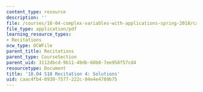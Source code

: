 ```yaml
---
content_type: resource
description: ''
file: /courses/18-04-complex-variables-with-applications-spring-2018/caac4fb409307577222c04e4e4789b75_MIT18_04S18_Recit4-solutions.pdf
file_type: application/pdf
learning_resource_types:
- Recitations
ocw_type: OCWFile
parent_title: Recitations
parent_type: CourseSection
parent_uid: 3112dbcd-9b11-49db-60b0-7ee958f57cd4
resourcetype: Document
title: '18.04 S18 Recitation 4: Solutions'
uid: caac4fb4-0930-7577-222c-04e4e4789b75
---
```

